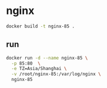 # nginx
```bash
docker build -t nginx-85 .
```

## run 
```bash  
docker run -d --name nginx-85 \
  -p 85:80  \
  -e TZ=Asia/Shanghai \
  -v /root/nginx-85:/var/log/nginx \
  nginx-85
```